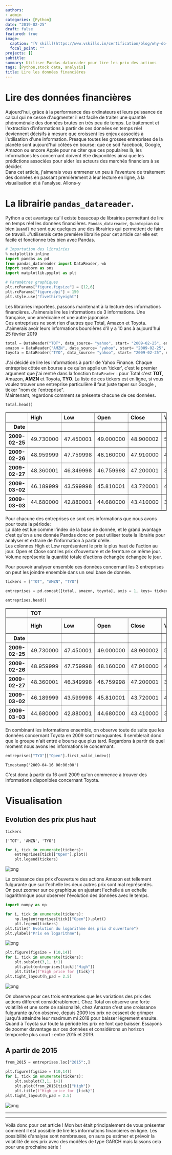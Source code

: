```yaml
---
authors:
- admin
categories: [Python]
date: "2019-02-25"
draft: false
featured: true
image:
  caption: "[V skill](https://www.vskills.in/certification/blog/why-do-stock-prices-change-frequently/)"
  focal_point: ""
projects: []
subtitle: 
summary: Utiliser Pandas-datareader pour lire les prix des actions
tags: [Python,stock data, analysis]
title: Lire les données financières
---
```

# Lire des données financières

Aujourd'hui, grâce à la performance des ordinateurs et leurs puissance de calcul qui ne cesse d'augmenter il est facile de traiter une quantité phénoménale des données brutes en très peu de temps. Le traitement et l'extraction d'informations à partir de ces données en temps réel deviennent décisifs à mesure que croissent les enjeux associés à l'utilisation d'une information.  Presque toutes les grosses entreprises de la planète sont aujourd'hui côtées en bourse: que ce soit Facebook, Google, Amazon ou encore Apple pour ne citer que ces populaires là, les informations les concernant doivent être disponibles ainsi que les prédictions associées pour aider les acteurs des marchés financiers à se décider.  
Dans cet article, j'aimerais vous emmener un peu à l'aventure de traitement des données en passant premièrement à leur lecture en ligne, à la visualisation et à l'analyse. Allons-y

# La librairie `pandas_datareader`.   
Python a cet avantage qu'il existe beaucoup de librairies permettant de lire en temps réel les données financières. `Pandas_datareader`, `Quantopian` ou bien `Quandl` ne sont que quelques une des librairies qui permettent de faire ce travail. J'utiliserais cette première librairie pour cet article car elle est facile et fonctionne très bien avec Pandas.


```python
# Importation des librairies
% matplotlib inline
import pandas as pd
from pandas_datareader import DataReader, wb
import seaborn as sns
import matplotlib.pyplot as plt
```


```python
# Paramètres graphiques
plt.rcParams["figure.figsize"] = [12,6]
plt.rcParams["figure.dpi"] = 150
plt.style.use("fivethirtyeight")
```

Les librairies importées, passons maintenant à la lecture des informations financières. J'aimerais lire les informations de 3 informations. Une française, une américaine et une autre japonaise.  
Ces entreprises ne sont rien d'autres que Total, Amazon et Toyota.  
J'aimerais avoir leurs informations boursières d'il y a 10 ans à aujourd'hui 25 février 2019


```python
total = DataReader("TOT", data_source= "yahoo", start= "2009-02-25", end= "2019-02-25")
amazon = DataReader("AMZN", data_source= "yahoo", start= "2009-02-25", end= "2019-02-25")
toyota = DataReader("TYO", data_source= "yahoo", start= "2009-02-25", end= "2019-02-25")
```

J'ai décidé de lire les informations à partir de Yahoo Finance. Chaque entreprise côtée en bourse a ce qu'on applle un 'ticker', c'est le premier argument que j'ai rentré dans la fonction `DataReader` : pour Total c'est **TOT**, Amazon, **AMZN** et Toyota, **TYO**. La liste de ces tickers est en ligne, si vous voulez trouver une entreprise particulière il faut juste taper sur Google , ticker "nom de l'entreprise".   
Maintenant, regardons comment se présente chacune de ces données. 


```python
total.head()
```




<div>
<style scoped>
    .dataframe tbody tr th:only-of-type {
        vertical-align: middle;
    }

    .dataframe tbody tr th {
        vertical-align: top;
    }

    .dataframe thead th {
        text-align: right;
    }
</style>
<table border="1" class="dataframe">
  <thead>
    <tr style="text-align: right;">
      <th></th>
      <th>High</th>
      <th>Low</th>
      <th>Open</th>
      <th>Close</th>
      <th>Volume</th>
      <th>Adj Close</th>
    </tr>
    <tr>
      <th>Date</th>
      <th></th>
      <th></th>
      <th></th>
      <th></th>
      <th></th>
      <th></th>
    </tr>
  </thead>
  <tbody>
    <tr>
      <th>2009-02-25</th>
      <td>49.730000</td>
      <td>47.450001</td>
      <td>49.000000</td>
      <td>48.900002</td>
      <td>5140800.0</td>
      <td>28.170866</td>
    </tr>
    <tr>
      <th>2009-02-26</th>
      <td>48.959999</td>
      <td>47.759998</td>
      <td>48.160000</td>
      <td>47.910000</td>
      <td>4680700.0</td>
      <td>27.600544</td>
    </tr>
    <tr>
      <th>2009-02-27</th>
      <td>48.360001</td>
      <td>46.349998</td>
      <td>46.759998</td>
      <td>47.200001</td>
      <td>3990300.0</td>
      <td>27.191511</td>
    </tr>
    <tr>
      <th>2009-03-02</th>
      <td>46.189999</td>
      <td>43.599998</td>
      <td>45.810001</td>
      <td>43.720001</td>
      <td>4412600.0</td>
      <td>25.186716</td>
    </tr>
    <tr>
      <th>2009-03-03</th>
      <td>44.680000</td>
      <td>42.880001</td>
      <td>44.680000</td>
      <td>43.410000</td>
      <td>3934000.0</td>
      <td>25.008127</td>
    </tr>
  </tbody>
</table>
</div>



Pour chacune des entreprises ce sont ces informations que nous avons pour toute la période:   
La date est lue comme l'index de la base de donnée, et le grand avantage c'est qu'on a une donnée Pandas donc on peut utiliser toute la librairie pour analyser et extraire de l'information à partir d'elle.  
Les colonnes High et Low représentent le prix le plus haut de l'action au jour.  Open et Close sont les prix d'ouverture et de fermture ce même jour. 
Volume représente la quantité totale d'actions échangée échangée le jour. 

Pour pouvoir analyser ensemble ces données concernant les 3 entreprises on peut les joindre ensemble dans un seul base de donnée. 


```python
tickers = ["TOT", "AMZN", "TYO"]
```


```python
entreprises = pd.concat([total, amazon, toyota], axis = 1, keys= tickers)
```


```python
entreprises.head()
```




<div>
<style scoped>
    .dataframe tbody tr th:only-of-type {
        vertical-align: middle;
    }

    .dataframe tbody tr th {
        vertical-align: top;
    }

    .dataframe thead tr th {
        text-align: left;
    }

    .dataframe thead tr:last-of-type th {
        text-align: right;
    }
</style>
<table border="1" class="dataframe">
  <thead>
    <tr>
      <th></th>
      <th colspan="6" halign="left">TOT</th>
      <th colspan="6" halign="left">AMZN</th>
      <th colspan="6" halign="left">TYO</th>
    </tr>
    <tr>
      <th></th>
      <th>High</th>
      <th>Low</th>
      <th>Open</th>
      <th>Close</th>
      <th>Volume</th>
      <th>Adj Close</th>
      <th>High</th>
      <th>Low</th>
      <th>Open</th>
      <th>Close</th>
      <th>Volume</th>
      <th>Adj Close</th>
      <th>High</th>
      <th>Low</th>
      <th>Open</th>
      <th>Close</th>
      <th>Volume</th>
      <th>Adj Close</th>
    </tr>
    <tr>
      <th>Date</th>
      <th></th>
      <th></th>
      <th></th>
      <th></th>
      <th></th>
      <th></th>
      <th></th>
      <th></th>
      <th></th>
      <th></th>
      <th></th>
      <th></th>
      <th></th>
      <th></th>
      <th></th>
      <th></th>
      <th></th>
      <th></th>
    </tr>
  </thead>
  <tbody>
    <tr>
      <th>2009-02-25</th>
      <td>49.730000</td>
      <td>47.450001</td>
      <td>49.000000</td>
      <td>48.900002</td>
      <td>5140800.0</td>
      <td>28.170866</td>
      <td>65.750000</td>
      <td>62.820000</td>
      <td>64.900002</td>
      <td>63.709999</td>
      <td>9122100</td>
      <td>63.709999</td>
      <td>NaN</td>
      <td>NaN</td>
      <td>NaN</td>
      <td>NaN</td>
      <td>NaN</td>
      <td>NaN</td>
    </tr>
    <tr>
      <th>2009-02-26</th>
      <td>48.959999</td>
      <td>47.759998</td>
      <td>48.160000</td>
      <td>47.910000</td>
      <td>4680700.0</td>
      <td>27.600544</td>
      <td>64.730003</td>
      <td>62.340000</td>
      <td>64.120003</td>
      <td>62.340000</td>
      <td>7275300</td>
      <td>62.340000</td>
      <td>NaN</td>
      <td>NaN</td>
      <td>NaN</td>
      <td>NaN</td>
      <td>NaN</td>
      <td>NaN</td>
    </tr>
    <tr>
      <th>2009-02-27</th>
      <td>48.360001</td>
      <td>46.349998</td>
      <td>46.759998</td>
      <td>47.200001</td>
      <td>3990300.0</td>
      <td>27.191511</td>
      <td>65.080002</td>
      <td>60.939999</td>
      <td>61.259998</td>
      <td>64.790001</td>
      <td>11488300</td>
      <td>64.790001</td>
      <td>NaN</td>
      <td>NaN</td>
      <td>NaN</td>
      <td>NaN</td>
      <td>NaN</td>
      <td>NaN</td>
    </tr>
    <tr>
      <th>2009-03-02</th>
      <td>46.189999</td>
      <td>43.599998</td>
      <td>45.810001</td>
      <td>43.720001</td>
      <td>4412600.0</td>
      <td>25.186716</td>
      <td>65.519997</td>
      <td>61.509998</td>
      <td>63.939999</td>
      <td>61.990002</td>
      <td>10511900</td>
      <td>61.990002</td>
      <td>NaN</td>
      <td>NaN</td>
      <td>NaN</td>
      <td>NaN</td>
      <td>NaN</td>
      <td>NaN</td>
    </tr>
    <tr>
      <th>2009-03-03</th>
      <td>44.680000</td>
      <td>42.880001</td>
      <td>44.680000</td>
      <td>43.410000</td>
      <td>3934000.0</td>
      <td>25.008127</td>
      <td>63.290001</td>
      <td>61.299999</td>
      <td>62.750000</td>
      <td>61.700001</td>
      <td>9691600</td>
      <td>61.700001</td>
      <td>NaN</td>
      <td>NaN</td>
      <td>NaN</td>
      <td>NaN</td>
      <td>NaN</td>
      <td>NaN</td>
    </tr>
  </tbody>
</table>
</div>



En combinant les informations ensemble, on observe toute de suite que les données concernant Toyota en 2009 sont manquantes. Il semblerait donc que le groupe n'ait entré e bourse que plus tard. Regardons à partir de quel moment nous avons les informations le concernant.


```python
entreprises["TYO"]["Open"].first_valid_index()
```




    Timestamp('2009-04-16 00:00:00')



C'est donc à partir du 16 avril 2009 qu'on commence à trouver des informations disponibles concernant Toyota.

# Visualisation
## Evolution des prix plus haut


```python
tickers
```




    ['TOT', 'AMZN', 'TYO']




```python
for i, tick in enumerate(tickers):
    entreprises[tick]["Open"].plot()
    plt.legend(tickers)
```


![png](output_20_0.png)


La croissance des prix d'ouverture des actions Amazon est tellement fulgurante que sur l'echelle les deux autres prix sont mal représentés.  
On peut zoomer sur ce graphique en ajustant l'echelle à un echelle logarithmique pour observer l'évolution des données avec le temps.


```python
import numpy as np
```


```python
for i, tick in enumerate(tickers):
    np.log(entreprises[tick]["Open"]).plot()
    plt.legend(tickers)
plt.title(" Evolution du logarithme des prix d'ouverture")
plt.ylabel("Prix en logarithme");
```


![png](output_23_0.png)



```python
plt.figure(figsize = (10,14))
for i, tick in enumerate(tickers):
    plt.subplot(3,1, i+1)
    plt.plot(entreprises[tick]["High"])
    plt.title(f"High price for {tick}")
plt.tight_layout(h_pad = 2.5)
```


![png](output_24_0.png)


On observe pour ces trois entreprises que les variations des prix des actions diffèrent considérablement. Chez Total on observe une forte volatilité et une sorte de saisonalité, chez Amazon c'est une croissance fulgurante qu'on observe, depuis 2009 les prix ne cessent de grimper jusqu'à atteindre leur maximum mi 2018 pour baisser légrement ensuite. Quand à Toyota sur toute la période les prix ne font que baisser. Essayons de zoomer davantage sur ces données et considérons un horizon temporelle plus court : entre 2015 et 2019.

## A partir de 2015


```python
from_2015 = entreprises.loc["2015":,]
```


```python
plt.figure(figsize = (10,14))
for i, tick in enumerate(tickers):
    plt.subplot(3,1, i+1)
    plt.plot(from_2015[tick]["High"])
    plt.title(f"High price for {tick}")
plt.tight_layout(h_pad = 2.5)
```


![png](output_28_0.png)


-----------------------------------------------------------------------------------------
-----------------------------------------------------------------------------------------

Voilà donc pour cet article ! Mon but était principalement de vous présenter comment il est possible de lire les informations financières en ligne. Les possibilité d'analyse sont nombreuses, on aura pu estimer et prévoir la volatilité de ces prix avec des modèles de type GARCH mais laissons cela pour une prochaine série ! 

